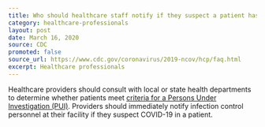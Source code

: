 ```yaml
---
title: Who should healthcare staff notify if they suspect a patient has COVID-19?
category: healthcare-professionals
layout: post
date: March 16, 2020
source: CDC
promoted: false
source_url: https://www.cdc.gov/coronavirus/2019-ncov/hcp/faq.html
excerpt: Healthcare professionals
---
```


Healthcare providers should consult with local or state health departments to determine whether patients meet <a href="https://www.cdc.gov/coronavirus/2019-nCoV/clinical-criteria.html"> criteria for a Persons Under Investigation (PUI)</a>. Providers should immediately notify infection control personnel at their facility if they suspect COVID-19 in a patient.
